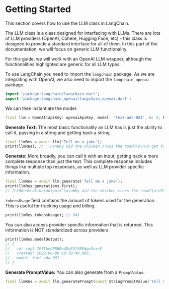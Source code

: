 # Getting Started

This section covers how to use the LLM class in LangChain.

The LLM class is a class designed for interfacing with LLMs. There are lots of LLM providers 
(OpenAI, Cohere, Hugging Face, etc) - this class is designed to provide a standard interface for 
all of them. In this part of the documentation, we will focus on generic LLM functionality.

For this guide, we will work with an OpenAI LLM wrapper, although the functionalities highlighted 
are generic for all LLM types.

To use LangChain you need to import the `langchain` package. As we are integrating with OpenAI,
we also need to import the `langchain_openai` package.
```dart
import 'package:langchain/langchain.dart';
import 'package:langchain_openai/langchain_openai.dart';
```

We can then instantiate the model:
```dart
final llm = OpenAI(apiKey: openaiApiKey, model: 'text-ada-001', n: 2, bestOf: 2);
```

**Generate Text:** The most basic functionality an LLM has is just the ability to call it, passing 
in a string and getting back a string.

```dart
final llmRes = await llm('Tell me a joke');
print(llmRes); // '\n\nWhy did the chicken cross the road?\n\nTo get to the other side.'
```

**Generate:** More broadly, you can call it with an input, getting back a more complete 
response than just the text. This complete response includes things like multiple top responses, 
as well as LLM provider specific information.

```dart
final llmRes = await llm.generate('Tell me a joke');
print(llmRes.generations.first);
// [LLMGeneration(output='\n\nWhy did the chicken cross the road?\n\nTo get to the other side!')]
```

`tokensUsage` field contains the amount of tokens used for the generation. This is useful for
tracking usage and billing.

```dart
print(llmRes.tokensUsage); // 641
```

You can also access provider specific information that is returned. 
This information is NOT standardized across providers.

```dart
print(llmRes.modelOutput);
// {
//   id: cmpl-7PZIWeUBRWBe4DoPQt3BEWyw3vxsF, 
//   created: 2023-06-09 18:30:40.000,
//   model: text-ada-001
// }
```

**Generate PromptValue:** You can also generate from a `PromptValue`. 

```dart
final llmRes = await llm.generatePrompt(const StringPromptValue('Tell me a joke.'));
```

